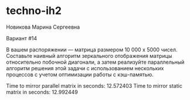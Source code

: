 # techno-ih2
Новикова Марина Сергеевна

Вариант #14

В вашем распоряжении — матрица размером 10 000 x 5000 чисел. Составьте наивный алгоритм зеркального отображения матрицы относительно побочной диагонали, а затем реализуйте параллельный алгоритм решения этой задачи с использованием нескольких процессов с учетом оптимизации работы с кэш-памятью.


Time to mirror parallel matrix in seconds: 12.572403
  Time to mirror static matrix in seconds: 12.992449
